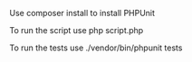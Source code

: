 Use composer install to install PHPUnit

To run the script use 
php script.php

To run the tests use
./vendor/bin/phpunit tests
